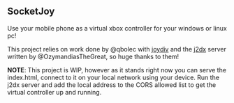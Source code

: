## SocketJoy

Use your mobile phone as a virtual xbox controller for your windows or linux pc!

This project relies on work done by @qbolec with [joydiv](https://github.com/qbolec/Joydiv) and the [j2dx](https://github.com/OzymandiasTheGreat/Joy2DroidX-server/) server written by @OzymandiasTheGreat, so huge thanks to them!


**NOTE**: This project is WIP, however as it stands right now you can serve the index.html, connect to it on your local network using your device. Run the j2dx server and add the local address to the CORS allowed list to get the virtual controller up and running.
